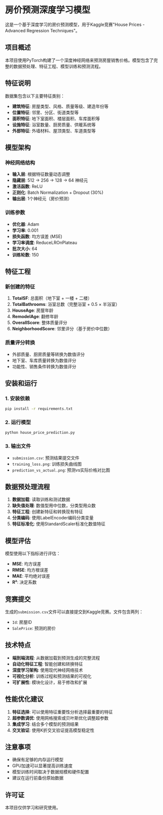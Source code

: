 # 房价预测深度学习模型

这是一个基于深度学习的房价预测模型，用于Kaggle竞赛"House Prices - Advanced Regression Techniques"。

## 项目概述

本项目使用PyTorch构建了一个深度神经网络来预测房屋销售价格。模型包含了完整的数据预处理、特征工程、模型训练和预测流程。

## 特征说明

数据集包含以下主要特征类别：

- **建筑特征**: 房屋类型、风格、质量等级、建造年份等
- **位置特征**: 邻里、分区、街道类型等
- **面积特征**: 地下室面积、楼层面积、车库面积等
- **设施特征**: 浴室数量、厨房质量、供暖系统等
- **外部特征**: 外墙材料、屋顶类型、车道类型等

## 模型架构

### 神经网络结构
- **输入层**: 根据特征数量动态调整
- **隐藏层**: 512 → 256 → 128 → 64 神经元
- **激活函数**: ReLU
- **正则化**: Batch Normalization + Dropout (30%)
- **输出层**: 1个神经元（房价预测）

### 训练参数
- **优化器**: Adam
- **学习率**: 0.001
- **损失函数**: 均方误差 (MSE)
- **学习率调度**: ReduceLROnPlateau
- **批次大小**: 64
- **训练轮数**: 150

## 特征工程

### 新创建的特征
1. **TotalSF**: 总面积（地下室 + 一楼 + 二楼）
2. **TotalBathrooms**: 浴室总数（完整浴室 + 0.5 × 半浴室）
3. **HouseAge**: 房屋年龄
4. **RemodelAge**: 翻修年龄
5. **OverallScore**: 整体质量评分
6. **NeighborhoodScore**: 邻里评分（基于房价中位数）

### 质量评分转换
- 外部质量、厨房质量等转换为数值评分
- 地下室、车库质量转换为数值评分
- 功能性、销售条件转换为数值评分

## 安装和运行

### 1. 安装依赖
```bash
pip install -r requirements.txt
```

### 2. 运行模型
```bash
python house_price_prediction.py
```

### 3. 输出文件
- `submission.csv`: 预测结果提交文件
- `training_loss.png`: 训练损失曲线图
- `prediction_vs_actual.png`: 预测vs实际价格对比图

## 数据预处理流程

1. **数据加载**: 读取训练和测试数据
2. **缺失值处理**: 数值型用中位数，分类型用众数
3. **特征工程**: 创建新特征和转换现有特征
4. **分类编码**: 使用LabelEncoder编码分类变量
5. **特征标准化**: 使用StandardScaler标准化数值特征

## 模型评估

模型使用以下指标进行评估：
- **MSE**: 均方误差
- **RMSE**: 均方根误差
- **MAE**: 平均绝对误差
- **R²**: 决定系数

## 竞赛提交

生成的`submission.csv`文件可以直接提交到Kaggle竞赛。文件包含两列：
- `Id`: 房屋ID
- `SalePrice`: 预测的房价

## 技术特点

- **端到端流程**: 从数据加载到预测生成的完整流程
- **自动化特征工程**: 智能创建和转换特征
- **深度学习架构**: 使用现代神经网络技术
- **可视化分析**: 训练过程和预测结果的可视化
- **可扩展性**: 模块化设计，易于修改和扩展

## 性能优化建议

1. **特征选择**: 可以使用特征重要性分析选择最重要的特征
2. **超参数调优**: 使用网格搜索或贝叶斯优化调整超参数
3. **集成学习**: 结合多个模型的预测结果
4. **交叉验证**: 使用K折交叉验证提高模型稳定性

## 注意事项

- 确保有足够的内存运行模型
- GPU加速可以显著提高训练速度
- 模型训练时间取决于数据规模和硬件配置
- 建议在运行前备份原始数据

## 许可证

本项目仅供学习和研究使用。 